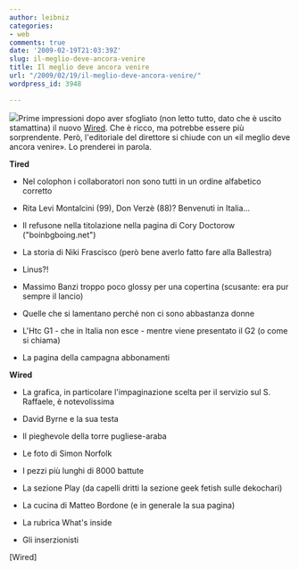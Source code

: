 ```yaml
---
author: leibniz
categories:
- web
comments: true
date: '2009-02-19T21:03:39Z'
slug: il-meglio-deve-ancora-venire
title: Il meglio deve ancora venire
url: "/2009/02/19/il-meglio-deve-ancora-venire/"
wordpress_id: 3948

---
```

![](https://www.wired.it/dam/681x430/w_z/WiredITCover01Large_1.jpg)Prime impressioni dopo aver sfogliato (non letto tutto, dato che è uscito stamattina) il nuovo [Wired](https://www.wired.it/). Che è ricco, ma potrebbe essere più sorprendente. Però, l'editoriale del direttore si chiude con un «il meglio deve ancora venire». Lo prenderei in parola.

**Tired**



	
  * Nel colophon i collaboratori non sono tutti in un ordine alfabetico corretto

	
  * Rita Levi Montalcini (99), Don Verzè (88)? Benvenuti in Italia...

	
  * Il refusone nella titolazione nella pagina di Cory Doctorow ("boinbgboing.net")

	
  * La storia di Niki Frascisco (però bene averlo fatto fare alla Ballestra)

	
  * Linus?!

	
  * Massimo Banzi troppo poco glossy per una copertina (scusante: era pur sempre il lancio)

	
  * Quelle che si lamentano perché non ci sono abbastanza donne

	
  * L'Htc G1 - che in Italia non esce - mentre viene presentato il G2 (o come si chiama)

	
  * La pagina della campagna abbonamenti


**Wired**



	
  * La grafica, in particolare l'impaginazione scelta per il servizio sul S. Raffaele, è notevolissima

	
  * David Byrne e la sua testa

	
  * Il pieghevole della torre pugliese-araba

	
  * Le foto di Simon Norfolk

	
  * I pezzi più lunghi di 8000 battute

	
  * La sezione Play (da capelli dritti la sezione geek fetish sulle dekochari)

	
  * La cucina di Matteo Bordone (e in generale la sua pagina)

	
  * La rubrica What's inside

	
  * Gli inserzionisti


[Wired]
